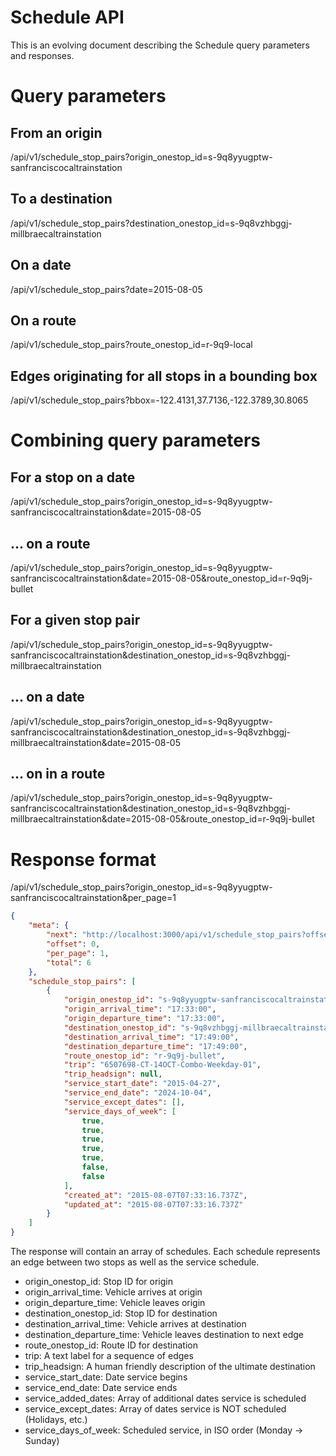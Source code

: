 # Schedule API

This is an evolving document describing the Schedule query parameters and responses.

# Query parameters

## From an origin
/api/v1/schedule_stop_pairs?origin_onestop_id=s-9q8yyugptw-sanfranciscocaltrainstation

## To a destination
/api/v1/schedule_stop_pairs?destination_onestop_id=s-9q8vzhbggj-millbraecaltrainstation

## On a date
/api/v1/schedule_stop_pairs?date=2015-08-05

## On a route
/api/v1/schedule_stop_pairs?route_onestop_id=r-9q9-local

## Edges originating for all stops in a bounding box
/api/v1/schedule_stop_pairs?bbox=-122.4131,37.7136,-122.3789,30.8065

# Combining query parameters

## For a stop on a date
/api/v1/schedule_stop_pairs?origin_onestop_id=s-9q8yyugptw-sanfranciscocaltrainstation&date=2015-08-05

## ... on a route
/api/v1/schedule_stop_pairs?origin_onestop_id=s-9q8yyugptw-sanfranciscocaltrainstation&date=2015-08-05&route_onestop_id=r-9q9j-bullet

## For a given stop pair
/api/v1/schedule_stop_pairs?origin_onestop_id=s-9q8yyugptw-sanfranciscocaltrainstation&destination_onestop_id=s-9q8vzhbggj-millbraecaltrainstation

## ... on a date
/api/v1/schedule_stop_pairs?origin_onestop_id=s-9q8yyugptw-sanfranciscocaltrainstation&destination_onestop_id=s-9q8vzhbggj-millbraecaltrainstation&date=2015-08-05

## ... on in a route
/api/v1/schedule_stop_pairs?origin_onestop_id=s-9q8yyugptw-sanfranciscocaltrainstation&destination_onestop_id=s-9q8vzhbggj-millbraecaltrainstation&date=2015-08-05&route_onestop_id=r-9q9j-bullet

# Response format

/api/v1/schedule_stop_pairs?origin_onestop_id=s-9q8yyugptw-sanfranciscocaltrainstation&per_page=1

````json
{
    "meta": {
        "next": "http://localhost:3000/api/v1/schedule_stop_pairs?offset=1&per_page=1",
        "offset": 0,
        "per_page": 1,
        "total": 6
    },
    "schedule_stop_pairs": [
        {
            "origin_onestop_id": "s-9q8yyugptw-sanfranciscocaltrainstation",
            "origin_arrival_time": "17:33:00",
            "origin_departure_time": "17:33:00",
            "destination_onestop_id": "s-9q8vzhbggj-millbraecaltrainstation",
            "destination_arrival_time": "17:49:00",
            "destination_departure_time": "17:49:00",
            "route_onestop_id": "r-9q9j-bullet",
            "trip": "6507698-CT-14OCT-Combo-Weekday-01",
            "trip_headsign": null,
            "service_start_date": "2015-04-27",
            "service_end_date": "2024-10-04",
            "service_except_dates": [],
            "service_days_of_week": [
                true,
                true,
                true,
                true,
                true,
                false,
                false
            ],
            "created_at": "2015-08-07T07:33:16.737Z",						
            "updated_at": "2015-08-07T07:33:16.737Z"
        }
    ]
}
````

The response will contain an array of schedules. Each schedule represents an edge between two stops as well as the service schedule.

 * origin_onestop_id: Stop ID for origin
 * origin_arrival_time: Vehicle arrives at origin
 * origin_departure_time: Vehicle leaves origin
 * destination_onestop_id: Stop ID for destination
 * destination_arrival_time: Vehicle arrives at destination
 * destination_departure_time: Vehicle leaves destination to next edge
 * route_onestop_id: Route ID for destination
 * trip: A text label for a sequence of edges
 * trip_headsign: A human friendly description of the ultimate destination
 * service_start_date: Date service begins
 * service_end_date: Date service ends
 * service_added_dates: Array of additional dates service is scheduled
 * service_except_dates: Array of dates service is NOT scheduled (Holidays, etc.)
 * service_days_of_week: Scheduled service, in ISO order (Monday -> Sunday)

